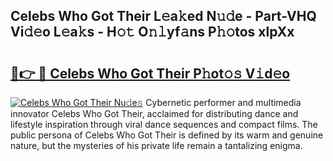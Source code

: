 ## Celebs Who Got Their L𝚎a𝚔ed N𝚞𝚍e - Part-VHQ Vi𝚍𝚎o L𝚎a𝚔s - H𝚘𝚝 O𝚗𝚕yf𝚊ns P𝚑𝚘tos xlpXx

# <h2><a href="http://kfewen.oniu.top/?m=Celebs+Who+Got+Their">🔗👉 🔴 Celebs Who Got Their P𝚑ot𝚘𝚜 V𝚒d𝚎o</a></h2>

[![Celebs Who Got Their Nu𝚍e𝚜](https://i.imgur.com/0qMVB7G.gif)](http://kfewen.oniu.top/?m=Celebs+Who+Got+Their)
Cybernetic performer and multimedia innovator Celebs Who Got Their, acclaimed for distributing dance and lifestyle inspiration through viral dance sequences and compact films. The public persona of Celebs Who Got Their is defined by its warm and genuine nature, but the mysteries of his private life remain a tantalizing enigma.  
